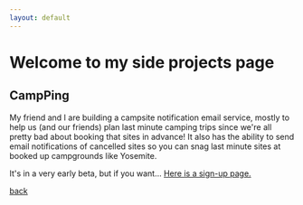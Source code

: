 ```yaml
---
layout: default
---
```


# Welcome to my side projects page

## CampPing

My friend and I are building a campsite notification email service, mostly to help us (and our friends) plan last minute camping trips since we're all pretty bad about booking that sites in advance! It also has the ability to send email notifications of cancelled sites so you can snag last minute sites at booked up campgrounds like Yosemite.

It's in a very early beta, but if you want... 
[Here is a sign-up page.](https://forms.gle/DDH5VMzrXQjTGBfe8)

[back](./index.md)